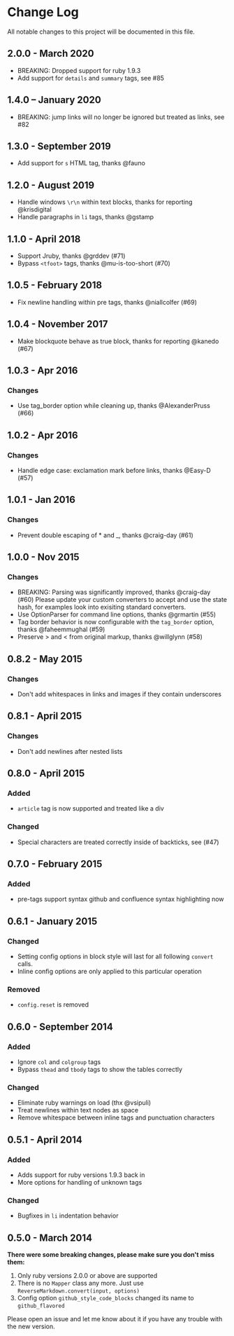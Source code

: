 # Change Log
All notable changes to this project will be documented in this file.

## 2.0.0 - March 2020
- BREAKING: Dropped support for ruby 1.9.3
- Add support for `details` and `summary` tags, see #85

## 1.4.0 – January 2020
- BREAKING: jump links will no longer be ignored but treated as links, see #82

## 1.3.0 - September 2019
- Add support for `s` HTML tag, thanks @fauno

## 1.2.0 - August 2019
- Handle windows `\r\n` within text blocks, thanks for reporting @krisdigital
- Handle paragraphs in `li` tags, thanks @gstamp

## 1.1.0 - April 2018
- Support Jruby, thanks @grddev (#71)
- Bypass `<tfoot>` tags, thanks @mu-is-too-short (#70)

## 1.0.5 - February 2018
- Fix newline handling within pre tags, thanks @niallcolfer (#69)

## 1.0.4 - November 2017
- Make blockquote behave as true block, thanks for reporting @kanedo (#67)

## 1.0.3 - Apr 2016
### Changes
- Use tag_border option while cleaning up, thanks @AlexanderPruss (#66)

## 1.0.2 - Apr 2016
### Changes
- Handle edge case: exclamation mark before links, thanks @Easy-D (#57)

## 1.0.1 - Jan 2016
### Changes
- Prevent double escaping of * and _, thanks @craig-day (#61)

## 1.0.0 - Nov 2015
### Changes
- BREAKING: Parsing was significantly improved, thanks @craig-day (#60)
  Please update your custom converters to accept and use the state hash, for
  examples look into exisiting standard converters.
- Use OptionParser for command line options, thanks @grmartin (#55)
- Tag border behavior is now configurable with the `tag_border` option, thanks @faheemmughal (#59)
- Preserve &gt; and &lt; from original markup, thanks @willglynn (#58)

## 0.8.2 - May 2015
### Changes
- Don't add whitespaces in links and images if they contain underscores

## 0.8.1 - April 2015
### Changes
- Don't add newlines after nested lists

## 0.8.0 - April 2015
### Added
- `article` tag is now supported and treated like a div

### Changed
- Special characters are treated correctly inside of backticks, see (#47)

## 0.7.0 - February 2015
### Added
- pre-tags support syntax github and confluence syntax highlighting now

## 0.6.1 - January 2015
### Changed
- Setting config options in block style will last for all following `convert` calls.
- Inline config options are only applied to this particular operation

### Removed
- `config.reset` is removed

## 0.6.0 - September 2014
### Added
- Ignore `col` and `colgroup` tags
- Bypass `thead` and `tbody` tags to show the tables correctly

### Changed
- Eliminate ruby warnings on load (thx @vsipuli)
- Treat newlines within text nodes as space
- Remove whitespace between inline tags and punctuation characters


## 0.5.1 - April 2014
### Added
- Adds support for ruby versions 1.9.3 back in
- More options for handling of unknown tags

### Changed
- Bugfixes in `li` indentation behavior


## 0.5.0 - March 2014
**There were some breaking changes, please make sure you don't miss them:**

1. Only ruby versions 2.0.0 or above are supported
2. There is no `Mapper` class any more. Just use `ReverseMarkdown.convert(input, options)`
3. Config option `github_style_code_blocks` changed its name to `github_flavored`

Please open an issue and let me know about it if you have any trouble with the new version.

